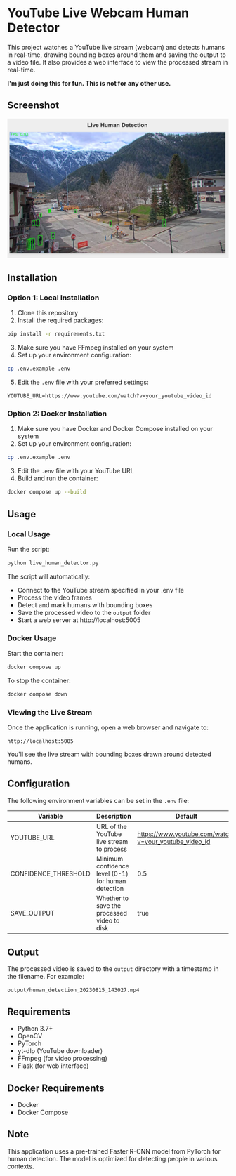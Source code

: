 # YouTube Live Webcam Human Detector

This project watches a YouTube live stream (webcam) and detects humans in real-time, drawing bounding boxes around them and saving the output to a video file. It also provides a web interface to view the processed stream in real-time.

**I'm just doing this for fun. This is not for any other use.**

## Screenshot

![Human Detection Screenshot](static/screenshot.png)

## Installation

### Option 1: Local Installation

1. Clone this repository
2. Install the required packages:

```bash
pip install -r requirements.txt
```

3. Make sure you have FFmpeg installed on your system
4. Set up your environment configuration:

```bash
cp .env.example .env
```

5. Edit the `.env` file with your preferred settings:

```
YOUTUBE_URL=https://www.youtube.com/watch?v=your_youtube_video_id
```

### Option 2: Docker Installation

1. Make sure you have Docker and Docker Compose installed on your system
2. Set up your environment configuration:

```bash
cp .env.example .env
```

3. Edit the `.env` file with your YouTube URL
4. Build and run the container:

```bash
docker compose up --build
```

## Usage

### Local Usage

Run the script:

```bash
python live_human_detector.py
```

The script will automatically:
- Connect to the YouTube stream specified in your .env file
- Process the video frames
- Detect and mark humans with bounding boxes
- Save the processed video to the `output` folder
- Start a web server at http://localhost:5005

### Docker Usage

Start the container:

```bash
docker compose up
```

To stop the container:

```bash
docker compose down
```

### Viewing the Live Stream

Once the application is running, open a web browser and navigate to:

```
http://localhost:5005
```

You'll see the live stream with bounding boxes drawn around detected humans.

## Configuration

The following environment variables can be set in the `.env` file:

| Variable | Description | Default |
|----------|-------------|---------|
| YOUTUBE_URL | URL of the YouTube live stream to process | https://www.youtube.com/watch?v=your_youtube_video_id |
| CONFIDENCE_THRESHOLD | Minimum confidence level (0-1) for human detection | 0.5 |
| SAVE_OUTPUT | Whether to save the processed video to disk | true |

## Output

The processed video is saved to the `output` directory with a timestamp in the filename. For example:
```
output/human_detection_20230815_143027.mp4
```

## Requirements

- Python 3.7+
- OpenCV
- PyTorch
- yt-dlp (YouTube downloader)
- FFmpeg (for video processing)
- Flask (for web interface)

## Docker Requirements

- Docker
- Docker Compose

## Note

This application uses a pre-trained Faster R-CNN model from PyTorch for human detection. 
The model is optimized for detecting people in various contexts.
